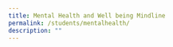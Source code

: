 ```yaml
---
title: Mental Health and Well being Mindline
permalink: /students/mentalhealth/
description: ""
---
```

